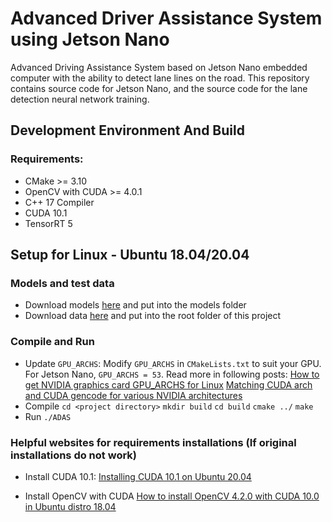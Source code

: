 # Advanced Driver Assistance System using Jetson Nano
Advanced Driving Assistance System based on Jetson Nano embedded computer with the ability to detect lane lines on the road. This repository contains source code for Jetson Nano, and the source code for the lane detection neural network training.

## Development Environment And Build

### Requirements:
* CMake >= 3.10
* OpenCV with CUDA >= 4.0.1
* C++ 17 Compiler
* CUDA 10.1
* TensorRT 5

## Setup for Linux - Ubuntu 18.04/20.04

### Models and test data
* Download models [here](https://drive.google.com/drive/u/0/folders/1STGPyK7os0lNbR1ZOlT-CD54BnEs1lSg) and put into the models folder
* Download data [here](https://drive.google.com/drive/u/0/folders/1SRPS_FjzGYO56YbtnBSw4UE1ZDSfohUQ) and put into the root folder of this project

### Compile and Run
* Update `GPU_ARCHS`: Modify `GPU_ARCHS` in `CMakeLists.txt` to suit your GPU. For Jetson Nano, `GPU_ARCHS = 53`. Read more in following posts:
[How to get NVIDIA graphics card GPU_ARCHS for Linux](https://www.programmersought.com/article/28125950847/)
[Matching CUDA arch and CUDA gencode for various NVIDIA architectures](https://arnon.dk/matching-sm-architectures-arch-and-gencode-for-various-nvidia-cards/)
* Compile
`cd <project directory>`
`mkdir build`
`cd build`
`cmake ../`
`make`
* Run
`./ADAS`

### Helpful websites for requirements installations (If original installations do not work)
* Install CUDA 10.1:
[Installing CUDA 10.1 on Ubuntu 20.04](https://medium.com/@stephengregory_69986/installing-cuda-10-1-on-ubuntu-20-04-e562a5e724a0)

* Install OpenCV with CUDA
[How to install OpenCV 4.2.0 with CUDA 10.0 in Ubuntu distro 18.04](https://gist.github.com/raulqf/f42c718a658cddc16f9df07ecc627be7)
